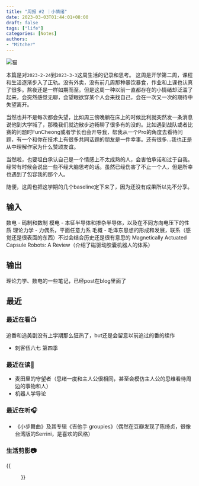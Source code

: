 ```yaml
---
title: "周报 #2 ｜小情绪"
date: 2023-03-03T01:44:01+08:00
draft: false
tags: ["life"]
categories: [Notes]
authors:
- "Mitcher"
---
```


![猫](https://mitcher-1316637614.cos.ap-nanjing.myqcloud.com/test/28f3d3c986a418bea9986cdf32d007e.jpg)

本篇是对`2023-2-24`到`2023-3-3`这周生活的记录和思考。
这周是开学第二周，课程和生活逐渐步入了正轨。没有外卖，没有前几周那种暴饮暴食，作业和上课也认真了很多。熬夜还是一样如期而至。但是这周一种以前一直都存在的小情绪却泛滥了起来，会突然感觉无聊，会望眼欲穿某个人会来找自己，会在一次又一次的期待中失望离开。

当然也并不是每次都会失望，比如周三傍晚躺在床上的时候比利就突然发一条消息说他到大学城了，那晚我们就边散步边畅聊了很多有的没的。比如遇到战队或者比赛的问题时FunCheong或者学长也会开导我，帮我从一个Pro的角度去看待问题，有一个和你在技术上有很多共同话题的朋友是一件幸事。还有很多…我也正是从中理解作家为什么赞颂友谊。

当然啦，也要坦白承认自己是一个情感上不太成熟的人，会害怕承诺和过于自我。经常有时候会说出一些不经大脑思考的话。虽然已经伤害了不止一个人，但是所幸也遇到了包容我的那个人。

随便，这周也把这学期的几个baseline定下来了，因为还没有成果所以先不分享。

## 输入

数电 - 码制和数制
模电 - 本征半导体和掺杂半导体，以及在不同方向电压下的性质
理论力学 - 力偶系，平面任意力系
毛概 - 毛泽东思想的形成和发展，联系（感觉还是很表面的东西）不过会结合历史还是很有意思的
Magnetically Actuated Capsule Robots: A Review（介绍了磁驱动胶囊机器人的体系）

## 输出

理论力学、数电的一些笔记，已经post在blog里面了

## 最近

### 最近在看📺

追番和追美剧没有上学期那么狂热了，but还是会留意以前追过的番的续作

- 刺客伍六七 第四季

### 最近在读📕

- 麦田里的守望者（思绪一度和主人公很相同，甚至会模仿主人公的思维看待周边的事物和人）
- 机器人学导论

### 最近在听🎧

- 《小步舞曲》及其专辑《吉他手 groupies》（偶然在豆瓣发现了陈绮贞，很像台湾版的Serrini，是喜欢的风格）

### 生活剪影📷

{{<figure src="https://mitcher-1316637614.cos.ap-nanjing.myqcloud.com/test/0386c233b79fad3824bbc3cdf2070c9.jpg" alt="丢酸油柑" align="aligncenter" width="350" caption="> 和比利那晚喝的丢酸油柑，油柑曾是小时候很喜欢的水果">}}
